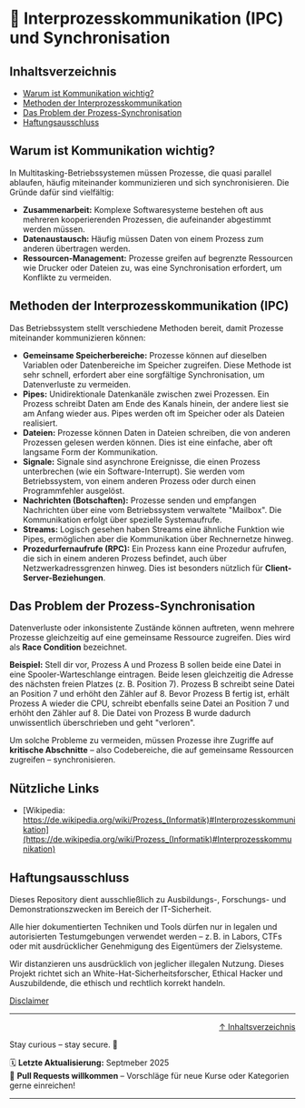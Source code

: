 # 💬 Interprozesskommunikation (IPC) und Synchronisation

## Inhaltsverzeichnis
- [Warum ist Kommunikation wichtig?](#warum-ist-kommunikation-wichtig)
- [Methoden der Interprozesskommunikation](#methoden-der-interprozesskommunikation)
- [Das Problem der Prozess-Synchronisation](#das-problem-der-prozess-synchronisation)
- [Haftungsausschluss](#haftungsausschluss)



## Warum ist Kommunikation wichtig?
In Multitasking-Betriebssystemen müssen Prozesse, die quasi parallel ablaufen, häufig miteinander kommunizieren und sich synchronisieren. Die Gründe dafür sind vielfältig:

* **Zusammenarbeit:** Komplexe Softwaresysteme bestehen oft aus mehreren kooperierenden Prozessen, die aufeinander abgestimmt werden müssen.
* **Datenaustausch:** Häufig müssen Daten von einem Prozess zum anderen übertragen werden.
* **Ressourcen-Management:** Prozesse greifen auf begrenzte Ressourcen wie Drucker oder Dateien zu, was eine Synchronisation erfordert, um Konflikte zu vermeiden.



## Methoden der Interprozesskommunikation (IPC)
Das Betriebssystem stellt verschiedene Methoden bereit, damit Prozesse miteinander kommunizieren können:

* **Gemeinsame Speicherbereiche:** Prozesse können auf dieselben Variablen oder Datenbereiche im Speicher zugreifen. Diese Methode ist sehr schnell, erfordert aber eine sorgfältige Synchronisation, um Datenverluste zu vermeiden.
* **Pipes:** Unidirektionale Datenkanäle zwischen zwei Prozessen. Ein Prozess schreibt Daten am Ende des Kanals hinein, der andere liest sie am Anfang wieder aus. Pipes werden oft im Speicher oder als Dateien realisiert.
* **Dateien:** Prozesse können Daten in Dateien schreiben, die von anderen Prozessen gelesen werden können. Dies ist eine einfache, aber oft langsame Form der Kommunikation.
* **Signale:** Signale sind asynchrone Ereignisse, die einen Prozess unterbrechen (wie ein Software-Interrupt). Sie werden vom Betriebssystem, von einem anderen Prozess oder durch einen Programmfehler ausgelöst.
* **Nachrichten (Botschaften):** Prozesse senden und empfangen Nachrichten über eine vom Betriebssystem verwaltete "Mailbox". Die Kommunikation erfolgt über spezielle Systemaufrufe.
* **Streams:** Logisch gesehen haben Streams eine ähnliche Funktion wie Pipes, ermöglichen aber die Kommunikation über Rechnernetze hinweg.
* **Prozedurfernaufrufe (RPC):** Ein Prozess kann eine Prozedur aufrufen, die sich in einem anderen Prozess befindet, auch über Netzwerkadressgrenzen hinweg. Dies ist besonders nützlich für **Client-Server-Beziehungen**.



## Das Problem der Prozess-Synchronisation
Datenverluste oder inkonsistente Zustände können auftreten, wenn mehrere Prozesse gleichzeitig auf eine gemeinsame Ressource zugreifen. Dies wird als **Race Condition** bezeichnet.

**Beispiel:**
Stell dir vor, Prozess A und Prozess B sollen beide eine Datei in eine Spooler-Warteschlange eintragen. Beide lesen gleichzeitig die Adresse des nächsten freien Platzes (z. B. Position 7). Prozess B schreibt seine Datei an Position 7 und erhöht den Zähler auf 8. Bevor Prozess B fertig ist, erhält Prozess A wieder die CPU, schreibt ebenfalls seine Datei an Position 7 und erhöht den Zähler auf 8. Die Datei von Prozess B wurde dadurch unwissentlich überschrieben und geht "verloren".

Um solche Probleme zu vermeiden, müssen Prozesse ihre Zugriffe auf **kritische Abschnitte** – also Codebereiche, die auf gemeinsame Ressourcen zugreifen – synchronisieren.

## Nützliche Links
- [Wikipedia: https://de.wikipedia.org/wiki/Prozess_(Informatik)#Interprozesskommunikation](https://de.wikipedia.org/wiki/Prozess_(Informatik)#Interprozesskommunikation)



## Haftungsausschluss

Dieses Repository dient ausschließlich zu Ausbildungs-, Forschungs- und Demonstrationszwecken im Bereich der IT-Sicherheit.

Alle hier dokumentierten Techniken und Tools dürfen nur in legalen und autorisierten Testumgebungen verwendet werden – z. B. in Labors, CTFs oder mit ausdrücklicher Genehmigung des Eigentümers der Zielsysteme.

Wir distanzieren uns ausdrücklich von jeglicher illegalen Nutzung.
Dieses Projekt richtet sich an White-Hat-Sicherheitsforscher, Ethical Hacker und Auszubildende, die ethisch und rechtlich korrekt handeln.

[Disclaimer](/00-disclaimer/disclaimer.md)

--- 

<div align=right>

[↑ Inhaltsverzeichnis](#inhaltsverzeichnis)

</div>

Stay curious – stay secure. 🔐

🗓️ **Letzte Aktualisierung:** Septmeber 2025  
🤝 **Pull Requests willkommen** – Vorschläge für neue Kurse oder Kategorien gerne einreichen!

---